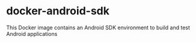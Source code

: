 # docker-android-sdk

This Docker image contains an Android SDK environment to build and test Android applications
